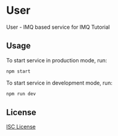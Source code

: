 # User

User - IMQ based service for IMQ Tutorial

## Usage

To start service in production mode, run:

~~~bash
npm start
~~~

To start service in development mode, run:

~~~bash
npm run dev
~~~

## License

[ISC License](LICENSE)
